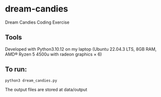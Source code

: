 # dream-candies
Dream Candies Coding Exercise

## Tools
Developed with Python3.10.12 on my laptop (Ubuntu 22.04.3 LTS, 8GB RAM, AMD® Ryzen 5 4500u with radeon graphics × 6)

## To run:
 `python3 dream_candies.py` 
 
 The output files are stored at data/output
